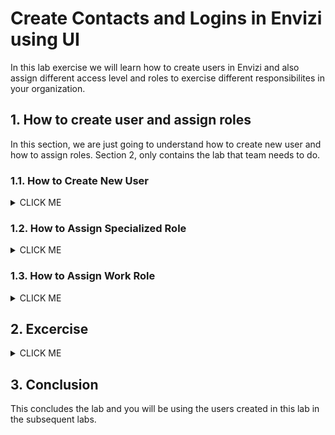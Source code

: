 # Create Contacts and Logins in Envizi using UI

In this lab exercise we will learn how to create users in Envizi and also assign different access level and roles to exercise different responsibilites in your organization. 

## 1. How to create user and assign roles

In this section, we are just going to  understand how to create new user and how to assign roles.  Section 2, only contains the lab that team needs to do.

### 1.1. How to Create New User
<details><summary>CLICK ME</summary>


Here are the steps to create new users.  

1. Navigate to `Manage > Contacts & Logins` 

<img src="images/image-01.png">

2. Click on `Create New User` 

<img src="images/create_new_user_1.png">

3. Enter the details of the user in `Create New User ...` popup window

- **Location    :** `Unallocated Accounts`
- **First Name  :** Provide First Name and Suffix (ex: `Peter APIUser`)
- **Last Name   :** Provide LastName (ex: `John`)
- **Email       :** Give your email, so that you can receive the otifications
- **User Name   :** Provide username in the format given in the table (ex: `peter_john_apiuser@ibmapac.com`)
- **Password    :** Provide password (12 characters. Atleast 1 caps, 1 small, 1 digit and 1 special char)
- **Expires On  :** Select later date
- **Enable      :** Leave default to selected
- **Language    :** Leave default or select based on your preference
- **Access Level:** `Organization`
- **Time Zone    :** As per your timezone
- **Role         :** `General User`

4. Click on `Save` 

<img src="images/create_new_user_2.png">

The user is created successfully along with the contact details and also enabled to login to Envizi platform. Once the user is created, next step is to assgin the roles.

<img src="images/create_new_user_3.png">

</details>

### 1.2. How to Assign Specialized Role

<details><summary>CLICK ME</summary>

1. Select the Contact from the `Contacts & Login` 

2. Click on `Actions > Login`

<img src="images/create_new_user_assign_role-1.png">

3. On `Contact Login` page, Click on `Actions`

4. Select the specialized role for the user.  Ex: For API User, select  `Add Personal Role For API Tokens` 

<img src="images/create_new_user_assign_role-2.png">

5. The role is assigned and can be view on the `Contact Login` screen

<img src="images/create_new_user_assign_role-3.png">

</details>

### 1.3. How to Assign Work Role

<details><summary>CLICK ME</summary>

1. Select the Contact from the `Contacts & Login` 
2. Click on `Actions > Work Roles`

<img src="images/create_new_user_work_role-1.png">

3. On `Contact Work Roles` page, Click on `Create New`
4. Click on `Work Role` drop-down
5. Select the work role as mentioned for the user. Ex: `Power Report Edit`

<img src="images/create_new_user_work_role-2.png">

6. Leave rest of the fileds to default 
7. Click on `Save`
8. The role is assigned and can be view on the `Contact Login` screen

<img src="images/create_new_user_work_role-3.png">

</details>

## 2. Excercise

<details><summary>CLICK ME</summary>

### Create PowerEdit User

Create an user with the below details and assign the worker role.

- First Name : YourFirstName PowerEditUser (ex: `Peter PowerEdit`)
- Last Name : YourLastName
- User Name : YourFirstName_YourLastName_poweredit@ibmapac.com  (ex: `peter_john_poweredit@ibmapac.com`)
- Access Role : General User
- Work Role : PowerReport Edit

### Create API User

Create an user with the below details and assign the specialized role.

- First Name : YourFirstName APIUser (ex: `Peter APIUser`)
- Last Name : YourLastName
- User Name : YourFirstName_YourLastName_apiuser@ibmapac.com  (ex: `peter_john_apiuser@ibmapac.com`)
- Access Role : General User
- Specialized Role : Personal role for API Tokens

### Create Issue Manager

Create an user with the below details and assign the work role.

- First Name : YourFirstName IssueManager (ex: `Peter IssueManager`)
- Last Name : YourLastName
- User Name : YourFirstName_YourLastName_issuemanager@ibmapac.com  (ex: `peter_john_issuemanager@ibmapac.com`)
- Access Role : General User
- Work Role : Issue Manager

### Create SRM User

Create an user with the below details and assign the specialized role.

#### SRM Owner

- First Name : YourFirstName SRM Owner (ex: `Peter SRM Owner`)
- Last Name : YourLastName
- User Name : YourFirstName_YourLastName_srm@ibmapac.com  (ex: `peter_john_srmowner@ibmapac.com`)
- Access Role : General User
- Specialized Role : SRM Role

#### Data Owner

- First Name : YourFirstName Data Owner (ex: `Peter Data Owner`)
- Last Name : YourLastName
- User Name : YourFirstName_YourLastName_srm@ibmapac.com  (ex: `peter_john_dataowner@ibmapac.com`)
- Access Role : General User
- Specialized Role : SRM Role

#### SRM Reviewer

- First Name : YourFirstName SRM Reviewer (ex: `Peter SRM Reviewer`)
- Last Name : YourLastName
- User Name : YourFirstName_YourLastName_srm@ibmapac.com  (ex: `peter_john_srmreviewer@ibmapac.com`)
- Access Role : General User
- Specialized Role : SRM Role

#### SRM Approver

- First Name : YourFirstName SRM Approver (ex: `Peter SRM Approver`)
- Last Name : YourLastName
- User Name : YourFirstName_YourLastName_srm@ibmapac.com  (ex: `peter_john_srmapprover@ibmapac.com`)
- Access Role : General User
- Specialized Role : SRM Role




</details>

## 3. Conclusion 

This concludes the lab and you will be using the users created in this lab in the subsequent labs.